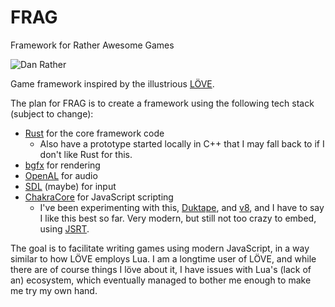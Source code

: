 # FRAG

Framework for Rather Awesome Games

![Dan Rather](http://cdn.newsbusters.org/images/2013/January/Rather%20123.jpg)

Game framework inspired by the illustrious [LÖVE](https://love2d.org/).

The plan for FRAG is to create a framework using the following tech stack
(subject to change):

- [Rust](https://www.rust-lang.org/en-US/) for the core framework code
	- Also have a prototype started locally in C++ that I may fall back to if I don't like Rust for this.
- [bgfx](https://github.com/bkaradzic/bgfx) for rendering
- [OpenAL](https://www.openal.org/) for audio
- [SDL](https://www.libsdl.org/) (maybe) for input
- [ChakraCore](https://github.com/Microsoft/ChakraCore) for JavaScript scripting
	- I've been experimenting with this, [Duktape](https://github.com/svaarala/duktape), and [v8](https://github.com/v8/v8), and I have to say I like this best so far. Very modern, but still not too crazy to embed, using [JSRT](https://github.com/Microsoft/ChakraCore/wiki/JavaScript-Runtime-%28JSRT%29-Overview).

The goal is to facilitate writing games using modern JavaScript,
in a way similar to how LÖVE employs Lua.
I am a longtime user of LÖVE, and while there are of course things I löve about it,
I have issues with Lua's (lack of an) ecosystem,
which eventually managed to bother me enough to make me try my own hand.
